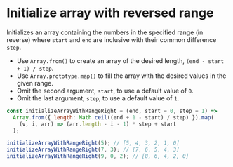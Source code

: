 # Initialize array with reversed range

Initializes an array containing the numbers in the specified range (in reverse) where `start` and `end` are inclusive with their common difference `step`.

* Use `Array.from()` to create an array of the desired length, `(end - start + 1) / step`.
* Use `Array.prototype.map()` to fill the array with the desired values in the given range.
* Omit the second argument, `start`, to use a default value of `0`.
* Omit the last argument, `step`, to use a default value of `1`.

```js
const initializeArrayWithRangeRight = (end, start = 0, step = 1) =>
  Array.from({ length: Math.ceil((end + 1 - start) / step) }).map(
    (v, i, arr) => (arr.length - i - 1) * step + start
  );
```

```js
initializeArrayWithRangeRight(5); // [5, 4, 3, 2, 1, 0]
initializeArrayWithRangeRight(7, 3); // [7, 6, 5, 4, 3]
initializeArrayWithRangeRight(9, 0, 2); // [8, 6, 4, 2, 0]
```

